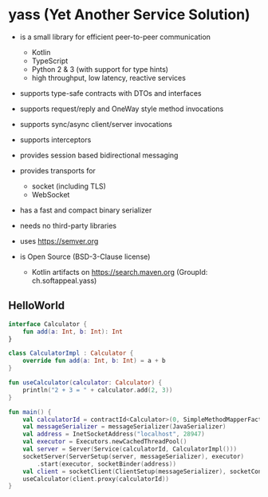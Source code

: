 # yass (Yet Another Service Solution)

* is a small library for efficient peer-to-peer communication
  * Kotlin
  * TypeScript
  * Python 2 & 3 (with support for type hints)
  * high throughput, low latency, reactive services

* supports type-safe contracts with DTOs and interfaces

* supports request/reply and OneWay style method invocations

* supports sync/async client/server invocations

* supports interceptors

* provides session based bidirectional messaging

* provides transports for
  * socket (including TLS)
  * WebSocket

* has a fast and compact binary serializer

* needs no third-party libraries

* uses https://semver.org

* is Open Source (BSD-3-Clause license)
  * Kotlin artifacts on https://search.maven.org (GroupId: ch.softappeal.yass)

## HelloWorld

```kotlin
interface Calculator {
    fun add(a: Int, b: Int): Int
}

class CalculatorImpl : Calculator {
    override fun add(a: Int, b: Int) = a + b
}

fun useCalculator(calculator: Calculator) {
    println("2 + 3 = " + calculator.add(2, 3))
}

fun main() {
    val calculatorId = contractId<Calculator>(0, SimpleMethodMapperFactory)
    val messageSerializer = messageSerializer(JavaSerializer)
    val address = InetSocketAddress("localhost", 28947)
    val executor = Executors.newCachedThreadPool()
    val server = Server(Service(calculatorId, CalculatorImpl()))
    socketServer(ServerSetup(server, messageSerializer), executor)
        .start(executor, socketBinder(address))
    val client = socketClient(ClientSetup(messageSerializer), socketConnector(address))
    useCalculator(client.proxy(calculatorId))
}
```
